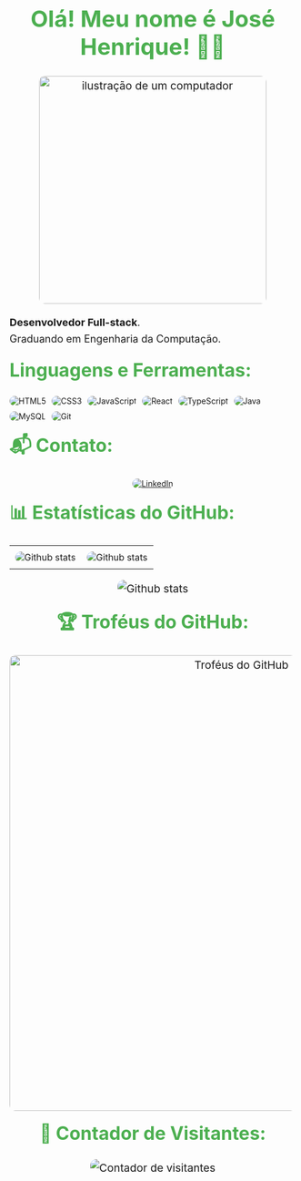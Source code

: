 <div align="center">
  <h1>Olá! Meu nome é <strong style="color: #4CAF50;">José Henrique</strong>! 🧑‍💻</h1>
  
  <img 
    src="https://raw.githubusercontent.com/MicaelliMedeiros/micaellimedeiros/master/image/computer-illustration.png" 
    alt="ilustração de um computador" 
    width="400px" 
    style="animation: float 3s ease-in-out infinite;"
  />

  <p align="left" style="font-size: 18px;">
    <strong>Desenvolvedor Full-stack</strong>.<br>
    Graduando em Engenharia da Computação.
  </p>

  <h2 align="left">Linguagens e Ferramentas:</h2>

  <div style="display: flex; flex-wrap: wrap; gap: 10px;">
    <img src="https://img.shields.io/badge/HTML5-E34F26?style=for-the-badge&logo=html5&logoColor=white" alt="HTML5">
    <img src="https://img.shields.io/badge/CSS3-1572B6?style=for-the-badge&logo=css3&logoColor=white" alt="CSS3">
    <img src="https://img.shields.io/badge/JavaScript-F7DF1E?style=for-the-badge&logo=javascript&logoColor=black" alt="JavaScript">
    <img src="https://img.shields.io/badge/React-20232A?style=for-the-badge&logo=react&logoColor=61DAFB" alt="React">
    <img src="https://img.shields.io/badge/TypeScript-007ACC?style=for-the-badge&logo=typescript&logoColor=white" alt="TypeScript">
    <img src="https://img.shields.io/badge/Java-ED8B00?style=for-the-badge&logo=java&logoColor=white" alt="Java">
    <img src="https://img.shields.io/badge/MySQL-00000F?style=for-the-badge&logo=mysql&logoColor=white" alt="MySQL">
    <img src="https://img.shields.io/badge/Git-E34F26?style=for-the-badge&logo=git&logoColor=white" alt="Git">
  </div>

  <h2 align="left">📬 Contato:</h2>

  <a href="https://www.linkedin.com/in/josehenriquerds/" target="_blank">
    <img src="https://img.shields.io/badge/LinkedIn-0077B5?style=for-the-badge&logo=linkedin&logoColor=white" alt="LinkedIn">
  </a>

  <h2 align="left">📊 Estatísticas do GitHub:</h2>

  <table>
    <tr>
      <td>
        <img
          src="https://github-readme-stats.vercel.app/api?username=josehenriquerd&theme=dark&hide_border=false&include_all_commits=true&count_private=true"
          alt="Github stats"
        />
      </td>
      <td>
        <img
          src="https://github-readme-stats.vercel.app/api/top-langs/?username=josehenriquerd&theme=dark&hide_border=false&include_all_commits=true&count_private=true&layout=compact"
          alt="Github stats"
        />
      </td>
    </tr>
  </table>

  <img
    src="https://github-readme-streak-stats.herokuapp.com/?user=josehenriquerd&theme=dark&hide_border=false"
    alt="Github stats"
  />

  <h2 align="center">🏆 Troféus do GitHub:</h2>

  <img
    width="800"
    src="https://github-profile-trophy.vercel.app/?username=josehenriquerd&column=8&theme=darkhub&no-frame=true&no-bg=true"
    alt="Troféus do GitHub"
  />

  <h2 align="center">👀 Contador de Visitantes:</h2>

  <p align="center">
    <img
      src="https://profile-counter.glitch.me/josehenriquerd/count.svg"
      alt="Contador de visitantes"
    />
  </p>
</div>

<style>
  @keyframes float {
    0%, 100% {
      transform: translateY(0);
    }
    50% {
      transform: translateY(-10px);
    }
  }

  h1 {
    font-size: 2.5rem;
    color: #4CAF50;
    animation: float 3s ease-in-out infinite;
  }

  h2 {
    font-size: 2rem;
    color: #4CAF50;
    margin-top: 20px;
  }

  p {
    font-size: 1.2rem;
    line-height: 1.6;
  }

  img {
    border-radius: 10px;
  }

  table {
    width: 100%;
    margin-top: 20px;
  }

  td {
    padding: 10px;
  }
</style>
